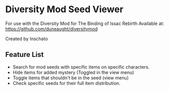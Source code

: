 Diversity Mod Seed Viewer
=========================

For use with the Diversity Mod for The Binding of Issac Rebirth
Available at: https://github.com/duneaught/diversitymod

Created by Inschato

Feature List
------------
* Search for mod seeds with specific items on specific characters.
* Hide items for added mystery (Toggled in the view menu)
* Toggle items that shouldn't be in the seed (view menu)
* Check specific seeds for their full item distribution.